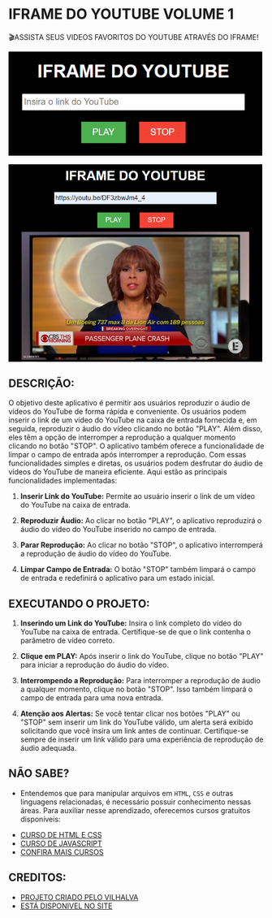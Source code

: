 # IFRAME DO YOUTUBE VOLUME 1
🎬ASSISTA SEUS VIDEOS FAVORITOS DO YOUTUBE ATRAVÉS DO IFRAME!

<img src="./IMAGENS/FOTO_01.png" align="center" width="500"> <br><br>
<img src="./IMAGENS/FOTO_02.png" align="center" width="500"> <br>

## DESCRIÇÃO:
O objetivo deste aplicativo é permitir aos usuários reproduzir o áudio de vídeos do YouTube de forma rápida e conveniente. Os usuários podem inserir o link de um vídeo do YouTube na caixa de entrada fornecida e, em seguida, reproduzir o áudio do vídeo clicando no botão "PLAY". Além disso, eles têm a opção de interromper a reprodução a qualquer momento clicando no botão "STOP". O aplicativo também oferece a funcionalidade de limpar o campo de entrada após interromper a reprodução. Com essas funcionalidades simples e diretas, os usuários podem desfrutar do áudio de vídeos do YouTube de maneira eficiente. Aqui estão as principais funcionalidades implementadas:

1. **Inserir Link do YouTube:** Permite ao usuário inserir o link de um vídeo do YouTube na caixa de entrada.
  
2. **Reproduzir Áudio:** Ao clicar no botão "PLAY", o aplicativo reproduzirá o áudio do vídeo do YouTube inserido no campo de entrada.
  
3. **Parar Reprodução:** Ao clicar no botão "STOP", o aplicativo interromperá a reprodução de áudio do vídeo do YouTube.
  
4. **Limpar Campo de Entrada:** O botão "STOP" também limpará o campo de entrada e redefinirá o aplicativo para um estado inicial.

## EXECUTANDO O PROJETO:
1. **Inserindo um Link do YouTube:** Insira o link completo do vídeo do YouTube na caixa de entrada. Certifique-se de que o link contenha o parâmetro de vídeo correto.

2. **Clique em PLAY:** Após inserir o link do YouTube, clique no botão "PLAY" para iniciar a reprodução do áudio do vídeo.

3. **Interrompendo a Reprodução:** Para interromper a reprodução de áudio a qualquer momento, clique no botão "STOP". Isso também limpará o campo de entrada para uma nova entrada.

4. **Atenção aos Alertas:** Se você tentar clicar nos botões "PLAY" ou "STOP" sem inserir um link do YouTube válido, um alerta será exibido solicitando que você insira um link antes de continuar. Certifique-se sempre de inserir um link válido para uma experiência de reprodução de áudio adequada.

## NÃO SABE?
- Entendemos que para manipular arquivos em `HTML`, `CSS` e outras linguagens relacionadas, é necessário possuir conhecimento nessas áreas. Para auxiliar nesse aprendizado, oferecemos cursos gratuitos disponíveis:
* [CURSO DE HTML E CSS](https://github.com/VILHALVA/CURSO-DE-HTML-E-CSS)
* [CURSO DE JAVASCRIPT](https://github.com/VILHALVA/CURSO-DE-JAVASCRIPT)
* [CONFIRA MAIS CURSOS](https://github.com/VILHALVA?tab=repositories&q=+topic:CURSO)

## CREDITOS:
- [PROJETO CRIADO PELO VILHALVA](https://github.com/VILHALVA)
- [ESTÁ DISPONIVEL NO SITE](https://vilhalva.github.io/STYLER/STYLER.html)